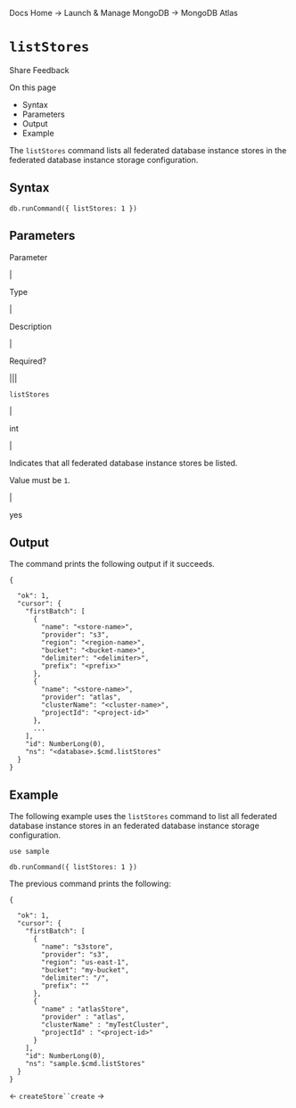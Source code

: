 Docs Home → Launch & Manage MongoDB → MongoDB Atlas

# `listStores`

Share Feedback

On this page

  * Syntax
  * Parameters
  * Output
  * Example

The `listStores` command lists all federated database instance stores in the
federated database instance storage configuration.

## Syntax

    
    
    db.runCommand({ listStores: 1 })  
      
  
## Parameters

Parameter

|

Type

|

Description

|

Required?  
  
|||  
  
`listStores`

|

int

|

Indicates that all federated database instance stores be listed.

Value must be `1`.

|

yes  
  
## Output

The command prints the following output if it succeeds.

    
    
    {  
      
      "ok": 1,  
      "cursor": {  
        "firstBatch": [  
          {  
            "name": "<store-name>",  
            "provider": "s3",  
            "region": "<region-name>",  
            "bucket": "<bucket-name>",  
            "delimiter": "<delimiter>",  
            "prefix": "<prefix>"  
          },  
          {  
            "name": "<store-name>",  
            "provider": "atlas",  
            "clusterName": "<cluster-name>",  
            "projectId": "<project-id>"  
          },  
          ...  
        ],  
        "id": NumberLong(0),  
        "ns": "<database>.$cmd.listStores"  
      }  
    }  
  
## Example

The following example uses the `listStores` command to list all federated
database instance stores in an federated database instance storage
configuration.

    
    
    use sample  
      
    db.runCommand({ listStores: 1 })  
  
The previous command prints the following:

    
    
    {  
      
      "ok": 1,  
      "cursor": {  
        "firstBatch": [  
          {  
            "name": "s3store",  
            "provider": "s3",  
            "region": "us-east-1",  
            "bucket": "my-bucket",  
            "delimiter": "/",  
            "prefix": ""  
          },  
          {  
            "name" : "atlasStore",  
            "provider" : "atlas",  
            "clusterName" : "myTestCluster",  
            "projectId" : "<project-id>"  
          }  
        ],  
        "id": NumberLong(0),  
        "ns": "sample.$cmd.listStores"  
      }  
    }  
  
← `createStore``create` →

